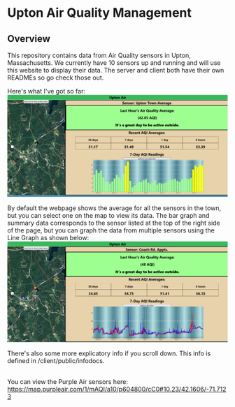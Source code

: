 # Upton Air Quality Management
## Overview
This repository contains data from Air Quality sensors in Upton, Massachusetts. We currently have 10 sensors up and running and will use this website to display their data. The server and client both have their own READMEs so go check those out.

Here's what I've got so far:
![image](https://github.com/KeenanSegenchuk/UptonAir/blob/main/images/HomeBarGraph.PNG)


By default the webpage shows the average for all the sensors in the town, but you can select one on the map to view its data. The bar graph and summary data corresponds to the sensor listed at the top of the right side of the page, but you can graph the data from multiple sensors using the Line Graph as shown below:
![image](https://github.com/KeenanSegenchuk/UptonAir/blob/main/images/HomeLineGraph.PNG)

There's also some more explicatory info if you scroll down. This info is defined in /client/public/infodocs.

<br> You can view the Purple Air sensors here: https://map.purpleair.com/1/mAQI/a10/p604800/cC0#10.23/42.1606/-71.7123
